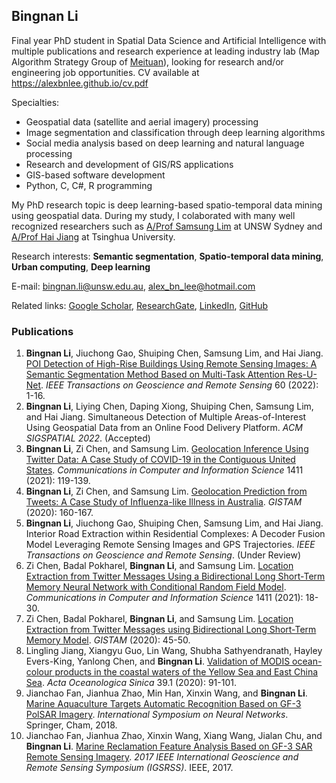 ## Bingnan Li

Final year PhD student in Spatial Data Science and Artificial Intelligence with multiple publications and research experience at leading industry lab (Map Algorithm Strategy Group of [Meituan](https://about.meituan.com/en)), looking for research and/or engineering job opportunities. CV available at https://alexbnlee.github.io/cv.pdf

Specialties:
- Geospatial data (satellite and aerial imagery) processing
- Image segmentation and classification through deep learning algorithms
- Social media analysis based on deep learning and natural language processing
- Research and development of GIS/RS applications
- GIS-based software development
- Python, C, C#, R programming

My PhD research topic is deep learning-based spatio-temporal data mining using geospatial data. During my study, I colaborated with many well recognized researchers such as [A/Prof Samsung Lim](https://www.unsw.edu.au/staff/samsung-lim) at UNSW Sydney and [A/Prof Hai Jiang](https://www.ie.tsinghua.edu.cn/eng/info/1017/1758.htm) at Tsinghua University.

Research interests: **Semantic segmentation**, **Spatio-temporal data mining**, **Urban computing**, **Deep learning**

E-mail: [bingnan.li@unsw.edu.au](mailto:bingnan.li@unsw.edu.au), [alex_bn_lee@hotmail.com](mailto:alex_bn_lee@hotmail.com)

Related links: [Google Scholar](https://scholar.google.com/citations?user=J7Skk-kAAAAJ&hl=en), [ResearchGate](https://www.researchgate.net/profile/Bingnan-Li-6/research), [LinkedIn](https://www.linkedin.com/in/alexbnlee/), [GitHub](https://github.com/alexbnlee)

### Publications

1. **Bingnan Li**, Jiuchong Gao, Shuiping Chen, Samsung Lim, and Hai Jiang. [POI Detection of High-Rise Buildings Using Remote Sensing Images: A Semantic Segmentation Method Based on Multi-Task Attention Res-U-Net](https://ieeexplore.ieee.org/document/9772631). *IEEE Transactions on Geoscience and Remote Sensing* 60 (2022): 1-16.
2. **Bingnan Li**, Liying Chen, Daping Xiong, Shuiping Chen, Samsung Lim, and Hai Jiang. Simultaneous Detection of Multiple Areas-of-Interest Using Geospatial Data from an Online Food Delivery Platform. *ACM SIGSPATIAL 2022*. (Accepted)
3. **Bingnan Li**, Zi Chen, and Samsung Lim. [Geolocation Inference Using Twitter Data: A Case Study of COVID-19 in the Contiguous United States](https://link.springer.com/chapter/10.1007/978-3-030-76374-9_8). *Communications in Computer and Information Science* 1411 (2021): 119-139.
4. **Bingnan Li**, Zi Chen, and Samsung Lim. [Geolocation Prediction from Tweets: A Case Study of Influenza-like Illness in Australia](https://www.scitepress.org/Papers/2020/93451/93451.pdf). *GISTAM* (2020): 160-167.
5. **Bingnan Li**, Jiuchong Gao, Shuiping Chen, Samsung Lim, and Hai Jiang. Interior Road Extraction within Residential Complexes: A Decoder Fusion Model Leveraging Remote Sensing Images and GPS Trajectories. *IEEE Transactions on Geoscience and Remote Sensing*. (Under Review)
6. Zi Chen, Badal Pokharel, **Bingnan Li**, and Samsung Lim. [Location Extraction from Twitter Messages Using a Bidirectional Long Short-Term Memory Neural Network with Conditional Random Field Model](https://link.springer.com/chapter/10.1007/978-3-030-76374-9_2). *Communications in Computer and Information Science* 1411 (2021): 18-30.
7. Zi Chen, Badal Pokharel, **Bingnan Li**, and Samsung Lim. [Location Extraction from Twitter Messages using Bidirectional Long Short-Term Memory Model](https://www.scitepress.org/Papers/2020/93388/93388.pdf). *GISTAM* (2020): 45-50.
8. Lingling Jiang, Xiangyu Guo, Lin Wang, Shubha Sathyendranath, Hayley Evers-King, Yanlong Chen, and **Bingnan Li**. [Validation of MODIS ocean-colour products in the coastal waters of the Yellow Sea and East China Sea](https://link.springer.com/article/10.1007/s13131-019-1522-3). *Acta Oceanologica Sinica* 39.1 (2020): 91-101.
9. Jianchao Fan, Jianhua Zhao, Min Han, Xinxin Wang, and **Bingnan Li**. [Marine Aquaculture Targets Automatic Recognition Based on GF-3 PolSAR Imagery](https://link.springer.com/chapter/10.1007/978-3-319-92537-0_52). *International Symposium on Neural Networks*. Springer, Cham, 2018.
10. Jianchao Fan, Jianhua Zhao, Xinxin Wang, Xiang Wang, Jialan Chu, and **Bingnan Li**. [Marine Reclamation Feature Analysis Based on GF-3 SAR Remote Sensing Imagery](https://ieeexplore.ieee.org/abstract/document/8127367). *2017 IEEE International Geoscience and Remote Sensing Symposium (IGSRSS)*. IEEE, 2017.
